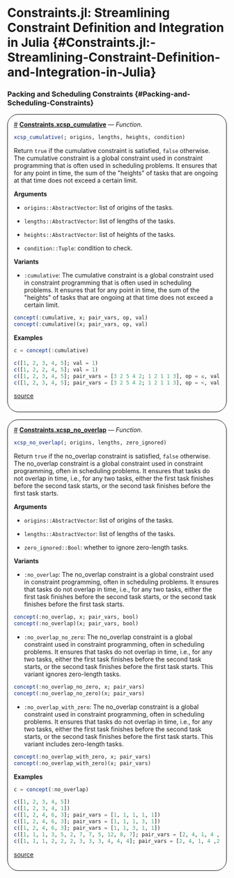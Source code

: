
# Constraints.jl: Streamlining Constraint Definition and Integration in Julia {#Constraints.jl:-Streamlining-Constraint-Definition-and-Integration-in-Julia}



### Packing and Scheduling Constraints {#Packing-and-Scheduling-Constraints}
<div style='border-width:1px; border-style:solid; border-color:black; padding: 1em; border-radius: 25px;'>
<a id='Constraints.xcsp_cumulative-constraints-packing_scheduling_constraints' href='#Constraints.xcsp_cumulative-constraints-packing_scheduling_constraints'>#</a>&nbsp;<b><u>Constraints.xcsp_cumulative</u></b> &mdash; <i>Function</i>.




```julia
xcsp_cumulative(; origins, lengths, heights, condition)
```


Return `true` if the cumulative constraint is satisfied, `false` otherwise. The cumulative constraint is a global constraint used in constraint programming that is often used in scheduling problems. It ensures that for any point in time, the sum of the &quot;heights&quot; of tasks that are ongoing at that time does not exceed a certain limit.

**Arguments**
- `origins::AbstractVector`: list of origins of the tasks.
  
- `lengths::AbstractVector`: list of lengths of the tasks.
  
- `heights::AbstractVector`: list of heights of the tasks.
  
- `condition::Tuple`: condition to check.
  

**Variants**
- `:cumulative`: The cumulative constraint is a global constraint used in constraint programming that is often used in scheduling problems. It ensures that for any point in time, the sum of the &quot;heights&quot; of tasks that are ongoing at that time does not exceed a certain limit.
  

```julia
concept(:cumulative, x; pair_vars, op, val)
concept(:cumulative)(x; pair_vars, op, val)
```


**Examples**

```julia
c = concept(:cumulative)

c([1, 2, 3, 4, 5]; val = 1)
c([1, 2, 2, 4, 5]; val = 1)
c([1, 2, 3, 4, 5]; pair_vars = [3 2 5 4 2; 1 2 1 1 3], op = ≤, val = 5)
c([1, 2, 3, 4, 5]; pair_vars = [3 2 5 4 2; 1 2 1 1 3], op = <, val = 5)
```



[source](https://github.com/JuliaConstraints/Constraints.jl/blob/v0.5.5/src/constraints/cumulative.jl#L5-L32)

</div>
<br>
<div style='border-width:1px; border-style:solid; border-color:black; padding: 1em; border-radius: 25px;'>
<a id='Constraints.xcsp_no_overlap-constraints-packing_scheduling_constraints' href='#Constraints.xcsp_no_overlap-constraints-packing_scheduling_constraints'>#</a>&nbsp;<b><u>Constraints.xcsp_no_overlap</u></b> &mdash; <i>Function</i>.




```julia
xcsp_no_overlap(; origins, lengths, zero_ignored)
```


Return `true` if the no_overlap constraint is satisfied, `false` otherwise. The no_overlap constraint is a global constraint used in constraint programming, often in scheduling problems. It ensures that tasks do not overlap in time, i.e., for any two tasks, either the first task finishes before the second task starts, or the second task finishes before the first task starts.

**Arguments**
- `origins::AbstractVector`: list of origins of the tasks.
  
- `lengths::AbstractVector`: list of lengths of the tasks.
  
- `zero_ignored::Bool`: whether to ignore zero-length tasks.
  

**Variants**
- `:no_overlap`: The no_overlap constraint is a global constraint used in constraint programming, often in scheduling problems. It ensures that tasks do not overlap in time, i.e., for any two tasks, either the first task finishes before the second task starts, or the second task finishes before the first task starts.
  

```julia
concept(:no_overlap, x; pair_vars, bool)
concept(:no_overlap)(x; pair_vars, bool)
```

- `:no_overlap_no_zero`: The no_overlap constraint is a global constraint used in constraint programming, often in scheduling problems. It ensures that tasks do not overlap in time, i.e., for any two tasks, either the first task finishes before the second task starts, or the second task finishes before the first task starts. This variant ignores zero-length tasks.
  

```julia
concept(:no_overlap_no_zero, x; pair_vars)
concept(:no_overlap_no_zero)(x; pair_vars)
```

- `:no_overlap_with_zero`: The no_overlap constraint is a global constraint used in constraint programming, often in scheduling problems. It ensures that tasks do not overlap in time, i.e., for any two tasks, either the first task finishes before the second task starts, or the second task finishes before the first task starts. This variant includes zero-length tasks.
  

```julia
concept(:no_overlap_with_zero, x; pair_vars)
concept(:no_overlap_with_zero)(x; pair_vars)
```


**Examples**

```julia
c = concept(:no_overlap)

c([1, 2, 3, 4, 5])
c([1, 2, 3, 4, 1])
c([1, 2, 4, 6, 3]; pair_vars = [1, 1, 1, 1, 1])
c([1, 2, 4, 6, 3]; pair_vars = [1, 1, 1, 3, 1])
c([1, 2, 4, 6, 3]; pair_vars = [1, 1, 3, 1, 1])
c([1, 1, 1, 3, 5, 2, 7, 7, 5, 12, 8, 7]; pair_vars = [2, 4, 1, 4 ,2 ,3, 5, 1, 2, 3, 3, 2], dim = 3)
c([1, 1, 1, 2, 2, 2, 3, 3, 3, 4, 4, 4]; pair_vars = [2, 4, 1, 4 ,2 ,3, 5, 1, 2, 3, 3, 2], dim = 3)
```



[source](https://github.com/JuliaConstraints/Constraints.jl/blob/v0.5.5/src/constraints/no_overlap.jl#L13-L52)

</div>
<br>
